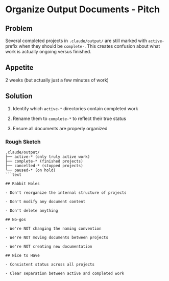 # Organize Output Documents - Pitch

## Problem

Several completed projects in `.claude/output/` are still marked with `active-`
prefix when they should be `complete-`. This creates confusion about what work
is actually ongoing versus finished.

## Appetite

2 weeks (but actually just a few minutes of work)

## Solution

1. Identify which `active-*` directories contain completed work

2. Rename them to `complete-*` to reflect their true status

3. Ensure all documents are properly organized

### Rough Sketch

````text
.claude/output/
├── active-* (only truly active work)
├── complete-* (finished projects)
├── cancelled-* (stopped projects)
└── paused-* (on hold)
```text

## Rabbit Holes

- Don't reorganize the internal structure of projects

- Don't modify any document content

- Don't delete anything

## No-gos

- We're NOT changing the naming convention

- We're NOT moving documents between projects

- We're NOT creating new documentation

## Nice to Have

- Consistent status across all projects

- Clear separation between active and completed work
````
